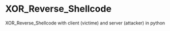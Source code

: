 # XOR_Reverse_Shellcode
XOR_Reverse_Shellcode with client (victime) and server (attacker) in python
